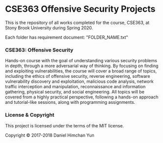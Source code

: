 # CSE363 Offensive Security Projects

This is the repository of all works completed for the course, CSE363, at Stony Brook University during Spring 2020.

Each folder has requirement document: "FOLDER_NAME.txt"

### CSE363: Offensive Security

Hands-on course with the goal of understanding various security problems in depth, through a more adversarial way of thinking. By focusing on finding and exploiting vulnerabilities, the course will cover a broad range of topics, including the ethics of offensive security, reverse engineering, software vulnerability discovery and exploitation, malicious code analysis, network traffic interception and manipulation, reconnaissance and information gathering, physical security, and social engineering. All topics will be covered from a highly practical perspective, following a hands-on approach and tutorial-like sessions, along with programming assignments.

### License & Copyright

This project is licensed under the terms of the MIT license.

Copyright © 2017-2018 Daniel Himchan Yun

